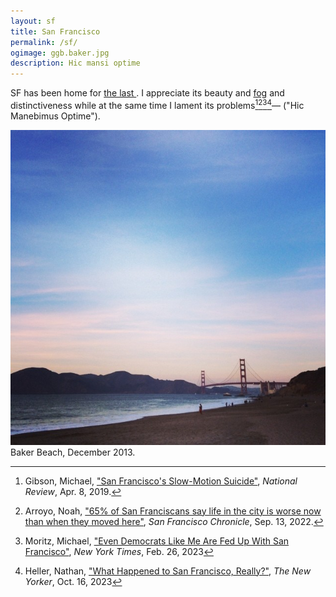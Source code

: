 ```yaml
---
layout: sf
title: San Francisco
permalink: /sf/
ogimage: ggb.baker.jpg
description: Hic mansi optime
---
```

SF has been home for <a href="/domiciles/">the last <span id="TimeinSF"></span></a>. I appreciate its beauty and <a href="/fog">fog</a> and distinctiveness while at the same time I lament its problems[^1][^2][^3][^4]— ("Hic Manebimus Optime").

![Golden Gate Bridge from Baker Beach](/assets/og/ggb.baker.jpg)
<span class="muted small">Baker Beach, December 2013.</span>

[^1]: Gibson, Michael, <a href="https://www.nationalreview.com/2019/04/san-francisco-decline-failed-government-policies/" target="_blank">"San Francisco's Slow-Motion Suicide"</a>, *National Review*, Apr. 8, 2019.
[^2]: Arroyo, Noah, <a href="https://www.sfchronicle.com/sf/article/sfnext-poll-decline-17436506.php" target="_blank">"65% of San Franciscans say life in the city is worse now than when they moved here"</a>, *San Francisco Chronicle*, Sep. 13, 2022.
[^3]: Moritz, Michael, <a href="https://www.nytimes.com/2023/02/26/opinion/san-francisco-democrats-board-of-supervisors.html" target="_blank">"Even Democrats Like Me Are Fed Up With San Francisco"</a>, *New York Times*, Feb. 26, 2023
[^4]: Heller, Nathan, <a href="https://www.newyorker.com/magazine/2023/10/23/what-happened-to-san-francisco-really" target="_blank">"What Happened to San Francisco, Really?"</a>, *The New Yorker*, Oct. 16, 2023